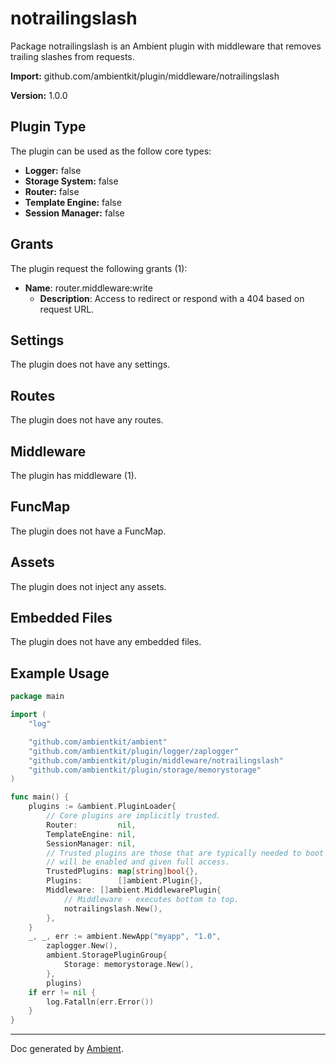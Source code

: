 # notrailingslash

Package notrailingslash is an Ambient plugin with middleware that removes trailing slashes from requests.

**Import:** github.com/ambientkit/plugin/middleware/notrailingslash

**Version:** 1.0.0

## Plugin Type

The plugin can be used as the follow core types:

- **Logger:** false
- **Storage System:** false
- **Router:** false
- **Template Engine:** false
- **Session Manager:** false

## Grants

The plugin request the following grants (1):

- **Name**: router.middleware:write
  - **Description**: Access to redirect or respond with a 404 based on request URL.

## Settings

The plugin does not have any settings.

## Routes

The plugin does not have any routes.

## Middleware

The plugin has middleware (1).

## FuncMap

The plugin does not have a FuncMap.

## Assets

The plugin does not inject any assets.

## Embedded Files

The plugin does not have any embedded files.

## Example Usage

```go
package main

import (
	"log"

	"github.com/ambientkit/ambient"
	"github.com/ambientkit/plugin/logger/zaplogger"
	"github.com/ambientkit/plugin/middleware/notrailingslash"
	"github.com/ambientkit/plugin/storage/memorystorage"
)

func main() {
	plugins := &ambient.PluginLoader{
		// Core plugins are implicitly trusted.
		Router:         nil,
		TemplateEngine: nil,
		SessionManager: nil,
		// Trusted plugins are those that are typically needed to boot so they
		// will be enabled and given full access.
		TrustedPlugins: map[string]bool{},
		Plugins:        []ambient.Plugin{},
		Middleware: []ambient.MiddlewarePlugin{
			// Middleware - executes bottom to top.
			notrailingslash.New(),
		},
	}
	_, _, err := ambient.NewApp("myapp", "1.0",
		zaplogger.New(),
		ambient.StoragePluginGroup{
			Storage: memorystorage.New(),
		},
		plugins)
	if err != nil {
		log.Fatalln(err.Error())
	}
}
```

---

Doc generated by [Ambient](https://ambientkit.github.io/docs/).